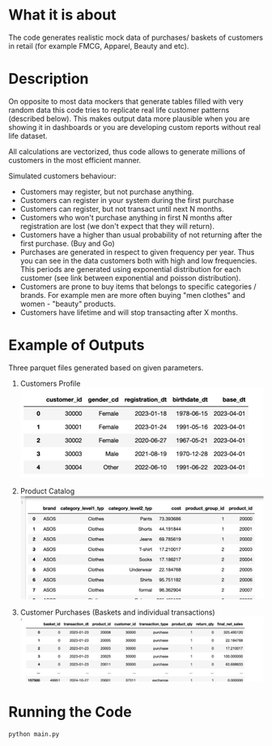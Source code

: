 # What it is about

The code generates realistic mock data of purchases/ baskets of customers in retail (for example FMCG, Apparel, Beauty and etc). 

# Description

On opposite to most data mockers that generate tables filled with very random data this code tries to replicate real life customer patterns (described below). This makes output data more plausible when you are showing it in dashboards or you are developing custom reports without real life dataset.

All calculations are vectorized, thus code allows to generate millions of customers in the most efficient manner.


Simulated customers behaviour:
- Customers may register, but not purchase anything.
- Customers can register in your system during the first purchase 
- Customers can register, but not transact until next N months. 
- Customers who won't purchase anything in first N months after registration are lost (we don't expect that they will return).
- Customers have a higher than usual probability of not returning after the first purchase. (Buy and Go)
- Purchases are generated in respect to given frequency per year. Thus you can see in the data customers both with high and low frequencies. This periods are generated using exponential distribution for each customer (see link between exponential and poisson distribution).
- Customers are prone to buy items that belongs to specific categories / brands. For example men are more often buying "men clothes" and women - "beauty" products.
- Customers have lifetime and will stop transacting after X months.


# Example of Outputs

Three parquet files generated based on given parameters.

1. Customers Profile
![Alt text](img/tbl_customers.png)

2. Product Catalog
![Alt text](img/tbl_catalog.png)

3. Customer Purchases (Baskets and individual transactions)
![Alt text](img/tbl_transactions.png)

# Running the Code
```
python main.py
```
